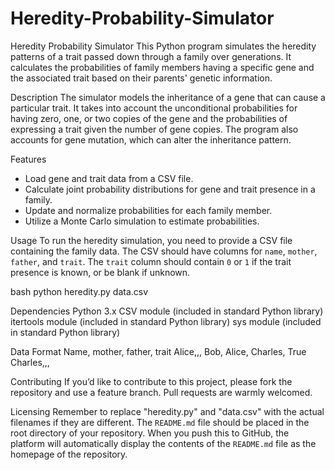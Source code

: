 # Heredity-Probability-Simulator

Heredity Probability Simulator
This Python program simulates the heredity patterns of a trait passed down through a family over generations. It calculates the probabilities of family members having a specific gene and the associated trait based on their parents' genetic information.

Description
The simulator models the inheritance of a gene that can cause a particular trait. It takes into account the unconditional probabilities for having zero, one, or two copies of the gene and the probabilities of expressing a trait given the number of gene copies. The program also accounts for gene mutation, which can alter the inheritance pattern.

Features

- Load gene and trait data from a CSV file.
- Calculate joint probability distributions for gene and trait presence in a family.
- Update and normalize probabilities for each family member.
- Utilize a Monte Carlo simulation to estimate probabilities.

Usage
To run the heredity simulation, you need to provide a CSV file containing the family data. The CSV should have columns for `name`, `mother`, `father`, and `trait`. The `trait` column should contain `0` or `1` if the trait presence is known, or be blank if unknown.

bash
python heredity.py data.csv

Dependencies
Python 3.x
CSV module (included in standard Python library)
itertools module (included in standard Python library)
sys module (included in standard Python library)

Data Format
Name, mother, father, trait
Alice,,,
Bob, Alice, Charles, True
Charles,,,

Contributing
If you’d like to contribute to this project, please fork the repository and use a feature branch. Pull requests are warmly welcomed.

Licensing
Remember to replace "heredity.py" and "data.csv" with the actual filenames if they are different. The `README.md` file should be placed in the root directory of your repository. When you push this to GitHub, the platform will automatically display the contents of the `README.md` file as the homepage of the repository.
